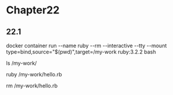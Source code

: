 # Chapter22

## 22.1

docker container run --name ruby --rm --interactive --tty --mount type=bind,source="$(pwd)",target=/my-work ruby:3.2.2 bash

ls /my-work/

ruby /my-work/hello.rb

rm /my-work/hello.rb
